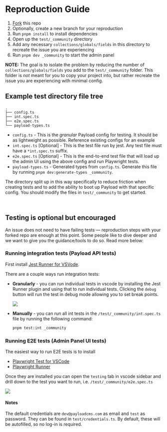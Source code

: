 # Reproduction Guide

1. [Fork](https://github.com/payloadcms/payload/fork) this repo
2. Optionally, create a new branch for your reproduction
3. Run `pnpm install` to install dependencies
4. Open up the `test/_community` directory
5. Add any necessary `collections/globals/fields` in this directory to recreate the issue you are experiencing
6. Run `pnpm dev _community` to start the admin panel

**NOTE:** The goal is to isolate the problem by reducing the number of `collections/globals/fields` you add to the `test/_community` folder. This folder is _not_ meant for you to copy your project into, but rather recreate the issue you are experiencing with minimal config.

## Example test directory file tree

```text
.
├── config.ts
├── int.spec.ts
├── e2e.spec.ts
└── payload-types.ts
```

- `config.ts` - This is the _granular_ Payload config for testing. It should be as lightweight as possible. Reference existing configs for an example
- `int.spec.ts` [Optional] - This is the test file run by jest. Any test file must have a `*int.spec.ts` suffix.
- `e2e.spec.ts` [Optional] - This is the end-to-end test file that will load up the admin UI using the above config and run Playwright tests.
- `payload-types.ts` - Generated types from `config.ts`. Generate this file by running `pnpm dev:generate-types _community`.

The directory split up in this way specifically to reduce friction when creating tests and to add the ability to boot up Payload with that specific config. You should modify the files in `test/_community` to get started.

<br />

## Testing is optional but encouraged

An issue does not need to have failing tests — reproduction steps with your forked repo are enough at this point. Some people like to dive deeper and we want to give you the guidance/tools to do so. Read more below:

### Running integration tests (Payload API tests)

First install [Jest Runner for VSVode](https://marketplace.visualstudio.com/items?itemName=firsttris.vscode-jest-runner).

There are a couple ways run integration tests:

- **Granularly** - you can run individual tests in vscode by installing the Jest Runner plugin and using that to run individual tests. Clicking the `debug` button will run the test in debug mode allowing you to set break points.

  <img src="https://raw.githubusercontent.com/payloadcms/payload/main/packages/payload/src/admin/assets/images/github/int-debug.png" />

- **Manually** - you can run all int tests in the `/test/_community/int.spec.ts` file by running the following command:

  ```bash
  pnpm test:int _community
  ```

### Running E2E tests (Admin Panel UI tests)

The easiest way to run E2E tests is to install

- [Playwright Test for VSCode](https://marketplace.visualstudio.com/items?itemName=ms-playwright.playwright)
- [Playwright Runner](https://marketplace.visualstudio.com/items?itemName=ortoni.ortoni)

Once they are installed you can open the `testing` tab in vscode sidebar and drill down to the test you want to run, i.e. `/test/_community/e2e.spec.ts`

<img src="https://raw.githubusercontent.com/payloadcms/payload/main/packages/payload/src/admin/assets/images/github/e2e-debug.png" />

#### Notes

The default credentials are `dev@payloadcms.com` as email and `test` as password. They can be found in `test/credentials.ts`. By default, these will be autofilled, so no log-in is required.
